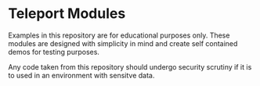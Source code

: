 # Teleport Modules 

Examples in this repository are for educational purposes only. These modules are designed with simplicity in mind and create self contained demos for testing purposes. 

Any code taken from this repository should undergo security scrutiny if it is to used in an environment with sensitve data. 
